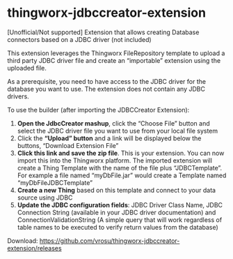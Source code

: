 # thingworx-jdbccreator-extension
[Unofficial/Not supported] Extension that allows creating Database connectors based on a JDBC driver (not included)

This extension leverages the Thingworx FileRepository template to upload a third party JDBC driver file and create an “importable” extension using the uploaded file.

As a prerequisite, you need to have access to the JDBC driver for the database you want to use. The extension does not contain any JDBC drivers. 

To use the builder (after importing the JDBCCreator Extension):

1. **Open the JdbcCreator mashup**, click the “Choose File” button and select the JDBC driver file you want to use from your local file system
2. Click the **“Upload” button** and a link will be displayed below the buttons, “Download Extension File”
3. **Click this link and save the zip file**. This is your extension. You can now import this into the Thingworx platform.
   The imported extension will create a Thing Template with the name of the file plus “JDBCTemplate”. For example a file named “myDbFile.jar” would create a Template named “myDbFileJDBCTemplate”
4. **Create a new Thing** based on this template and connect to your data source using JDBC
5. **Update the JDBC configuration fields**: JDBC Driver Class Name, JDBC Connection String (available in your JDBC driver documentation) and ConnectionValidationString (A simple query that will work regardless of table names to be executed to verify return values from the database)

Download:
https://github.com/vrosu/thingworx-jdbccreator-extension/releases

